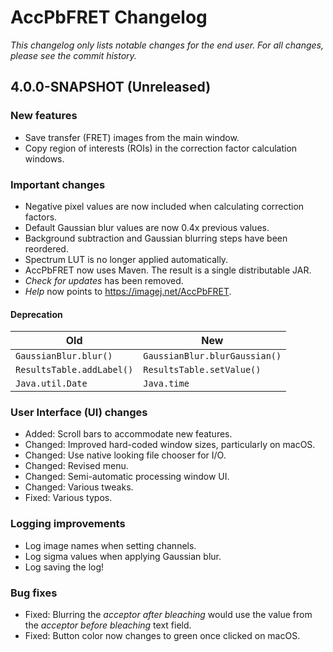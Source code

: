 # AccPbFRET Changelog
*This changelog only lists notable changes for the end user. For all changes, please see the commit history.*

## 4.0.0-SNAPSHOT (Unreleased)

### New features
* Save transfer (FRET) images from the main window.
* Copy region of interests (ROIs) in the correction factor calculation windows.

### Important changes
* Negative pixel values are now included when calculating correction factors.
* Default Gaussian blur values are now 0.4x previous values.
* Background subtraction and Gaussian blurring steps have been reordered.
* Spectrum LUT is no longer applied automatically.
* AccPbFRET now uses Maven. The result is a single distributable JAR.
* _Check for updates_ has been removed.
* _Help_ now points to https://imagej.net/AccPbFRET.

#### Deprecation
Old | New
--- | ---
`GaussianBlur.blur()` | `GaussianBlur.blurGaussian()`
`ResultsTable.addLabel()` | `ResultsTable.setValue()`
`Java.util.Date` | `Java.time`

### User Interface (UI) changes
* Added: Scroll bars to accommodate new features.
* Changed: Improved hard-coded window sizes, particularly on macOS.
* Changed: Use native looking file chooser for I/O.
* Changed: Revised menu.
* Changed: Semi-automatic processing window UI.
* Changed: Various tweaks.
* Fixed: Various typos.

### Logging improvements
* Log image names when setting channels.
* Log sigma values when applying Gaussian blur.
* Log saving the log!

### Bug fixes
* Fixed: Blurring the _acceptor after bleaching_ would use the value from the _acceptor before bleaching_ text field.
* Fixed: Button color now changes to green once clicked on macOS.
